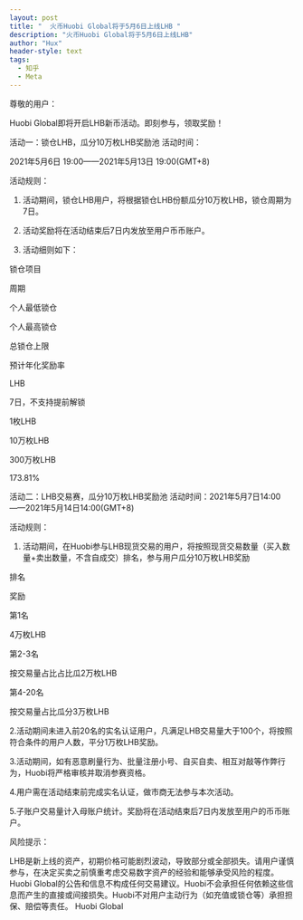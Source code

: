 ```yaml
---
layout: post
title: "  火币Huobi Global将于5月6日上线LHB "
description: "火币Huobi Global将于5月6日上线LHB"
author: "Hux"
header-style: text
tags:
  - 知乎
  - Meta
---
```


尊敬的用户：

Huobi Global即将开启LHB新币活动。即刻参与，领取奖励！

活动一：锁仓LHB，瓜分10万枚LHB奖励池
活动时间：

2021年5月6日 19:00——2021年5月13日 19:00(GMT+8)

活动规则：

1. 活动期间，锁仓LHB用户，将根据锁仓LHB份额瓜分10万枚LHB，锁仓周期为7日。

2. 活动奖励将在活动结束后7日内发放至用户币币账户。

3. 活动细则如下：

锁仓项目

周期

个人最低锁仓

个人最高锁仓

总锁仓上限

预计年化奖励率

LHB

7日，不支持提前解锁

1枚LHB

10万枚LHB

300万枚LHB

173.81%

活动二：LHB交易赛，瓜分10万枚LHB奖励池
活动时间：2021年5月7日14:00——2021年5月14日14:00(GMT+8)

活动规则：

1. 活动期间，在Huobi参与LHB现货交易的用户，将按照现货交易数量（买入数量+卖出数量，不含自成交）排名，参与用户瓜分10万枚LHB奖励

排名

奖励

第1名

4万枚LHB

第2-3名

按交易量占比占比瓜2万枚LHB

第4-20名

按交易量占比瓜分3万枚LHB

2.活动期间未进入前20名的实名认证用户，凡满足LHB交易量大于100个，将按照符合条件的用户人数，平分1万枚LHB奖励。

3.活动期间，如有恶意刷量行为、批量注册小号、自买自卖、相互对敲等作弊行为，Huobi将严格审核并取消参赛资格。

4.用户需在活动结束前完成实名认证，做市商无法参与本次活动。

5.子账户交易量计入母账户统计。奖励将在活动结束后7日内发放至用户的币币账户。

风险提示：

LHB是新上线的资产，初期价格可能剧烈波动，导致部分或全部损失。请用户谨慎参与，在决定买卖之前慎重考虑交易数字资产的经验和能够承受风险的程度。
Huobi Global的公告和信息不构成任何交易建议。Huobi不会承担任何依赖这些信息而产生的直接或间接损失。Huobi不对用户主动行为（如充值或锁仓等）承担担保、赔偿等责任。
Huobi Global
